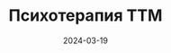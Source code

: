 ---
title: "Психотерапия ТТМ"
layout: category
category_name: "Психотерапия"
date: 2024-03-19
permalink: /categories/therapy.html
---